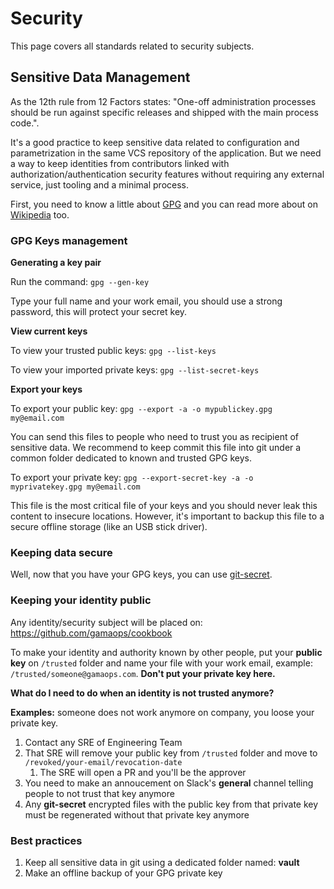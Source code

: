 # Security

This page covers all standards related to security subjects.

## Sensitive Data Management

As the 12th rule from 12 Factors states: "One-off administration processes should be run against specific releases and shipped with the main process code.".

It's a good practice to keep sensitive data related to configuration and parametrization in the same VCS repository of the application. But we need a way to keep identities from contributors linked with authorization/authentication security features without requiring any external service, just tooling and a minimal process.

First, you need to know a little about [GPG](https://gnupg.org/) and you can read more about on [Wikipedia](https://pt.wikipedia.org/wiki/GNU_Privacy_Guard) too.

### GPG Keys management

**Generating a key pair**

Run the command: `gpg --gen-key`

Type your full name and your work email, you should use a strong password, this will protect your secret key.

**View current keys**

To view your trusted public keys: `gpg --list-keys`

To view your imported private keys: `gpg --list-secret-keys`

**Export your keys**

To export your public key: `gpg --export -a -o mypublickey.gpg my@email.com`

You can send this files to people who need to trust you as recipient of sensitive data. We recommend to keep commit this file into git under a common folder dedicated to known and trusted GPG keys.

To export your private key: `gpg --export-secret-key -a -o myprivatekey.gpg my@email.com`

This file is the most critical file of your keys and you should never leak this content to insecure locations. However, it's important to backup this file to a secure offline storage (like an USB stick driver).

### Keeping data secure

Well, now that you have your GPG keys, you can use [git-secret](https://git-secret.io).

### Keeping your identity public

Any identity/security subject will be placed on: https://github.com/gamaops/cookbook

To make your identity and authority known by other people, put your **public key** on `/trusted` folder and name your file with your work email, example: `/trusted/someone@gamaops.com`. **Don't put your private key here.**

**What do I need to do when an identity is not trusted anymore?**

**Examples:** someone does not work anymore on company, you loose your private key.

1. Contact any SRE of Engineering Team
2. That SRE will remove your public key from `/trusted` folder and move to `/revoked/your-email/revocation-date`
   1. The SRE will open a PR and you'll be the approver
3. You need to make an annoucement on Slack's **general** channel telling people to not trust that key anymore
4. Any **git-secret** encrypted files with the public key from that private key must be regenerated without that private key anymore

### Best practices

1. Keep all sensitive data in git using a dedicated folder named: **vault**
2. Make an offline backup of your GPG private key